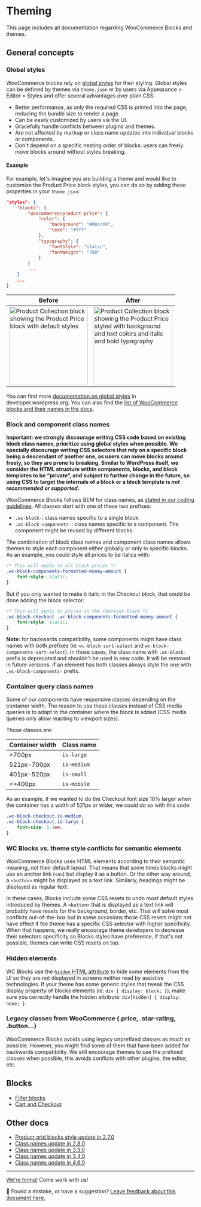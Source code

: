# Theming

This page includes all documentation regarding WooCommerce Blocks and themes.

## General concepts

### Global styles

WooCommerce blocks rely on [global styles](https://developer.wordpress.org/themes/global-settings-and-styles/styles/) for their styling. Global styles can be defined by themes via `theme.json` or by users via Appearance > Editor > Styles and offer several advantages over plain CSS:

* Better performance, as only the required CSS is printed into the page, reducing the bundle size to render a page.
* Can be easily customized by users via the UI.
* Gracefully handle conflicts between plugins and themes.
* Are not affected by markup or class name updates into individual blocks or components.
* Don't depend on a specific nesting order of blocks: users can freely move blocks around without styles breaking.

#### Example

For example, let's imagine you are building a theme and would like to customize the Product Price block styles, you can do so by adding these properties in your `theme.json`:

```JSON
"styles": {
	"blocks": {
		"woocommerce/product-price": {
			"color": {
				"background": "#00cc00",
				"text": "#fff"
			},
			"typography": {
				"fontStyle": "italic",
				"fontWeight": "700"
			}
		}
		...
	}
	...
}
```

Before                                                                                                                                                                                                      | After
------------------------------------------------------------------------------------------------------------------------------------------------------------------------------------------------------------|----------------------------------------------------------------------------------------------------------------------------------------------------------------------------------------------------------------------------------------------------------------------------------------------------------
<img src="https://github.com/woocommerce/woocommerce/assets/3616980/fbc11b83-f47b-4b25-bdeb-df798b251cce" width="210" alt="Product Collection block showing the Product Price block with default styles" /> | <img src="https://github.com/woocommerce/woocommerce/assets/3616980/c9730445-b9df-4e96-8204-a10896ac2c5a" width="210" alt="Product Collection block showing the Product Price styled with background and text colors and italic and bold typography" /> <!-- markdownlint-disable-line no-inline-html -->

You can find more [documentation on global styles](https://developer.wordpress.org/themes/global-settings-and-styles/styles/) in developer.wordpress.org. You can also find the [list of WooCommerce blocks and their names in the docs](../../block-references/block-references.md).

### Block and component class names

**Important: we strongly discourage writing CSS code based on existing block class names, prioritize using global styles when possible. We specially discourage writing CSS selectors that rely on a specific block being a descendant of another one, as users can move blocks around freely, so they are prone to breaking. Similar to WordPress itself, we consider the HTML structure within components, blocks, and block templates to be “private”, and subject to further change in the future, so using CSS to target the internals of a block or a block template is _not recommended or supported_.**

WooCommerce Blocks follows BEM for class names, as [stated in our coding guidelines](../../contributors/coding-guidelines.md). All classes start with one of these two prefixes:

* `.wc-block-`: class names specific to a single block.
* `.wc-block-components-`: class names specific to a component. The component might be reused by different blocks.

The combination of block class names and component class names allows themes to style each component either globally or only in specific blocks. As an example, you could style all prices to be italics with:

```css
/* This will apply to all block prices */
.wc-block-components-formatted-money-amount {
	font-style: italic;
}
```

But if you only wanted to make it italic in the Checkout block, that could be done adding the block selector:

```css
/* This will apply to prices in the checkout block */
.wc-block-checkout .wc-block-components-formatted-money-amount {
	font-style: italic;
}
```

**Note:** for backwards compatibility, some components might have class names with both prefixes (ie: `wc-block-sort-select` and `wc-block-components-sort-select`). In those cases, the class name with `.wc-block-` prefix is deprecated and shouldn't be used in new code. It will be removed in future versions. If an element has both classes always style the one with `.wc-block-components-` prefix.

### Container query class names

Some of our components have responsive classes depending on the container width. The reason to use these classes instead of CSS media queries is to adapt to the container where the block is added (CSS media queries only allow reacting to viewport sizes).

Those classes are:

Container width | Class name
----------------|------------
\>700px         | `is-large`
521px-700px     | `is-medium`
401px-520px     | `is-small`
<=400px         | `is-mobile`

As an example, if we wanted to do the Checkout font size 10% larger when the container has a width of 521px or wider, we could do so with this code:

```css
.wc-block-checkout.is-medium,
.wc-block-checkout.is-large {
	font-size: 1.1em;
}
```

### WC Blocks _vs._ theme style conflicts for semantic elements

WooCommerce Blocks uses HTML elements according to their semantic meaning, not their default layout. That means that some times blocks might use an anchor link (`<a>`) but display it as a button. Or the other way around, a `<button>` might be displayed as a text link. Similarly, headings might be displayed as regular text.

In these cases, Blocks include some CSS resets to undo most default styles introduced by themes. A `<button>` that is displayed as a text link will probably have resets for the background, border, etc. That will solve most conflicts out-of-the-box but in some occasions those CSS resets might not have effect if the theme has a specific CSS selector with higher specificity. When that happens, we really encourage theme developers to decrease their selectors specificity so Blocks styles have preference, if that's not possible, themes can write CSS resets on top.

### Hidden elements

WC Blocks use the [`hidden` HTML attribute](https://developer.mozilla.org/en-US/docs/Web/HTML/Global_attributes/hidden) to hide some elements from the UI so they are not displayed in screens neither read by assistive technologies. If your theme has some generic styles that tweak the CSS display property of blocks elements (ie: `div { display: block; }`), make sure you correctly handle the hidden attribute: `div[hidden] { display: none; }`.

### Legacy classes from WooCommerce (.price, .star-rating, .button...)

WooCommerce Blocks avoids using legacy unprefixed classes as much as possible. However, you might find some of them that have been added for backwards compatibility. We still encourage themes to use the prefixed classes when possible, this avoids conflicts with other plugins, the editor, etc.

## Blocks

* [Filter blocks](filter-blocks.md)
* [Cart and Checkout](cart-and-checkout.md)

## Other docs

* [Product grid blocks style update in 2.7.0](product-grid-270.md)
* [Class names update in 2.8.0](class-names-update-280.md)
* [Class names update in 3.3.0](class-names-update-330.md)
* [Class names update in 3.4.0](class-names-update-340.md)
* [Class names update in 4.6.0](class-names-update-460.md)

<!-- FEEDBACK -->

---

[We're hiring!](https://woocommerce.com/careers/) Come work with us!

🐞 Found a mistake, or have a suggestion? [Leave feedback about this document here.](https://github.com/woocommerce/woocommerce-blocks/issues/new?assignees=&labels=type%3A+documentation&template=--doc-feedback.md&title=Feedback%20on%20./docs/designers/theming/README.md)

<!-- /FEEDBACK -->


